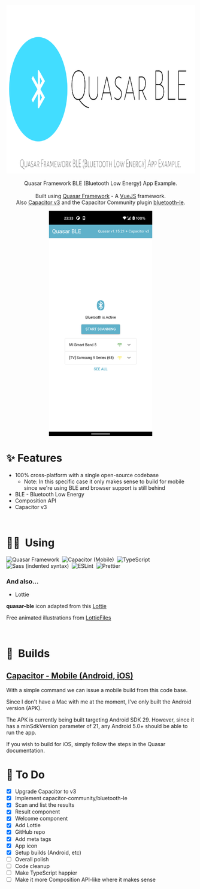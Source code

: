 <p align="center">
  <img src="https://github.com/nunogois/quasar-ble/blob/master/public/images/thumbnail.png?raw=true" height="450" /> 
<p>

<p align="center">
  Quasar Framework BLE (Bluetooth Low Energy) App Example.<br /><br />
  Built using <a href="https://quasar.dev/">Quasar Framework</a> - A <a href="https://vuejs.org/">VueJS</a> framework.<br />
  Also <a href="https://capacitorjs.com/">Capacitor v3</a> and the Capacitor Community plugin <a href="https://github.com/capacitor-community/bluetooth-le">bluetooth-le</a>.
</p>

<p align="center">
  <a href="https://github.com/nunogois/quasar-ble/blob/master/demo_screenshots/quasar-ble.png?raw=true"><img src="https://github.com/nunogois/quasar-ble/blob/master/demo_screenshots/quasar-ble.png?raw=true" height="600" /></a>
</p>

# ✨ Features

- 100% cross-platform with a single open-source codebase
  - Note: In this specific case it only makes sense to build for mobile since we're using BLE and browser support is still behind
- BLE - Bluetooth Low Energy
- Composition API
- Capacitor v3

<br />

# 👨‍💻 &nbsp;Using

![Quasar Framework](https://img.shields.io/badge/-Quasar%20Framework-141321?style=flat&logo=quasar&logoColor=1976D2)&nbsp;
![Capacitor (Mobile)](<https://img.shields.io/badge/-Capacitor%20(Mobile)-141321?style=flat&logo=Capacitor&logoColor=119EFF>)&nbsp;
![TypeScript](https://img.shields.io/badge/-TypeScript-141321?style=flat&logo=TypeScript&logoColor=3178C6)&nbsp;
![Sass (indented syntax)](<https://img.shields.io/badge/-Sass%20(indented%20syntax)-141321?style=flat&logo=Sass&logoColor=CC6699>)&nbsp;
![ESLint](https://img.shields.io/badge/-ESLint-141321?style=flat&logo=ESLint&logoColor=4B32C3)&nbsp;
![Prettier](https://img.shields.io/badge/-Prettier-141321?style=flat&logo=Prettier&logoColor=F7B93E)&nbsp;

### And also...

- Lottie

**quasar-ble** icon adapted from this [Lottie](https://lottiefiles.com/7644-ble-connecting)

Free animated illustrations from [LottieFiles](https://lottiefiles.com/)

<br />

# 🔨 &nbsp;Builds

## [Capacitor - Mobile (Android, iOS)](https://quasar.dev/quasar-cli/developing-capacitor-apps/introduction)

With a simple command we can issue a mobile build from this code base.

Since I don't have a Mac with me at the moment, I've only built the Android version (APK).

The APK is currently being built targeting Android SDK 29. However, since it has a minSdkVersion parameter of 21, any Android 5.0+ should be able to run the app.

If you wish to build for iOS, simply follow the steps in the Quasar documentation.

# 📌 To Do

- [x] Upgrade Capacitor to v3
- [x] Implement capacitor-community/bluetooth-le
- [x] Scan and list the results
- [x] Result component
- [x] Welcome component
- [x] Add Lottie
- [x] GitHub repo
- [x] Add meta tags
- [x] App icon
- [x] Setup builds (Android, etc)
- [ ] Overall polish
- [ ] Code cleanup
- [ ] Make TypeScript happier
- [ ] Make it more Composition API-like where it makes sense
